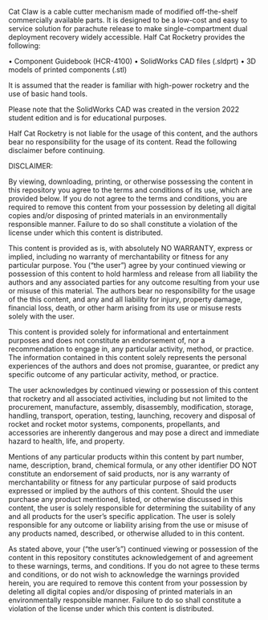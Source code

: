 Cat Claw is a cable cutter mechanism made of modified off-the-shelf commercially available parts. It is designed to be a low-cost and easy to service solution for parachute release to make single-compartment dual deployment recovery widely accessible.
Half Cat Rocketry provides the following:

• Component Guidebook (HCR-4100)
• SolidWorks CAD files (.sldprt)
• 3D models of printed components (.stl)

It is assumed that the reader is familiar with high-power rocketry and the use of basic hand tools.

Please note that the SolidWorks CAD was created in the version 2022 student edition and is for educational purposes.

Half Cat Rocketry is not liable for the usage of this content, and the authors bear no responsibility for the usage of its content. Read the following disclaimer before continuing.

DISCLAIMER:

By viewing, downloading, printing, or otherwise possessing the content in this repository you agree to the terms and conditions of its use, which are provided below. If you do not agree to the terms and conditions, you are required to remove this content from your possession by deleting all digital copies and/or disposing of printed materials in an environmentally responsible manner. Failure to do so shall constitute a violation of the license under which this content is distributed.

This content is provided as is, with absolutely NO WARRANTY, express or implied, including no warranty of merchantability or fitness for any particular purpose. You (“the user”) agree by your continued viewing or possession of this content to hold harmless and release from all liability the authors and any associated parties for any outcome resulting from your use or misuse of this material. The authors bear no responsibility for the usage of the this content, and any and all liability for injury, property damage, financial loss, death, or other harm arising from its use or misuse rests solely with the user.

This content is provided solely for informational and entertainment purposes and does not constitute an endorsement of, nor a recommendation to engage in, any particular activity, method, or practice. The information contained in this content solely represents the personal experiences of the authors and does not promise, guarantee, or predict any specific outcome of any particular activity, method, or practice.

The user acknowledges by continued viewing or possession of this content that rocketry and all associated activities, including but not limited to the procurement, manufacture, assembly, disassembly, modification, storage, handling, transport, operation, testing, launching, recovery and disposal of rocket and rocket motor systems, components, propellants, and accessories are inherently dangerous and may pose a direct and immediate hazard to health, life, and property.

Mentions of any particular products within this content by part number, name, description, brand, chemical formula, or any other identifier DO NOT constitute an endorsement of said products, nor is any warranty of merchantability or fitness for any particular purpose of said products expressed or implied by the authors of this content. Should the user purchase any product mentioned, listed, or otherwise discussed in this content, the user is solely responsible for determining the suitability of any and all products for the user’s specific application. The user is solely responsible for any outcome or liability arising from the use or misuse of any products named, described, or otherwise alluded to in this content.

As stated above, your (“the user’s”) continued viewing or possession of the content in this repository constitutes acknowledgement of and agreement to these warnings, terms, and conditions. If you do not agree to these terms and conditions, or do not wish to acknowledge the warnings provided herein, you are required to remove this content from your possession by deleting all digital copies and/or disposing of printed materials in an environmentally responsible manner. Failure to do so shall constitute a violation of the license under which this content is distributed.
